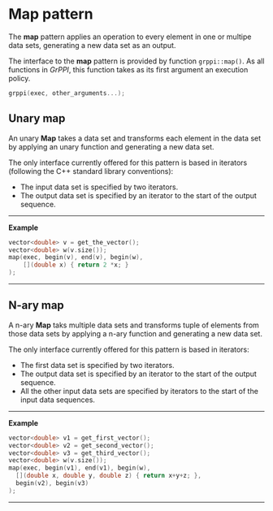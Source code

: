 # Map pattern

The **map** pattern applies an operation to every element in one or multipe data sets, generating a new data set as an output.

The interface to the **map** pattern is provided by function `grppi::map()`. As all functions in *GrPPI*, this function takes as its first argument an execution policy.

~~~c++
grppi(exec, other_arguments...);
~~~

## Unary map

An unary **Map** takes a data set and transforms each element in the data set by applying an unary function and generating a new data set.

The only interface currently offered for this pattern is based in iterators (following the C++ standard library conventions):

  * The input data set is specified by two iterators.
  * The output data set is specified by an iterator to the start of the output sequence.

---
**Example**
~~~c++
vector<double> v = get_the_vector();
vector<double> w(v.size());
map(exec, begin(v), end(v), begin(w),
    [](double x) { return 2 *x; }
);
~~~
---


## N-ary map

A n-ary **Map** taks multiple data sets and transforms tuple of elements from those data sets by applying a n-ary function and generating a new data set.

The only interface currently offered for this pattern is based in iterators:

  * The first data set is specified by two iterators.
  * The output data set is specified by an iterator to the start of the output sequence.
  * All the other input data sets are specified by iterators to the start of the input data sequences.

---
**Example**
~~~c++
vector<double> v1 = get_first_vector();
vector<double> v2 = get_second_vector();
vector<double> v3 = get_third_vector();
vector<double> w(v.size());
map(exec, begin(v1), end(v1), begin(w),
  [](double x, double y, double z) { return x+y+z; },
  begin(v2), begin(v3)
);
~~~
---